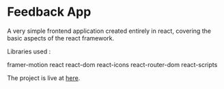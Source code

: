 # Feedback App

A very simple frontend application created entirely in react, covering the basic aspects of the react framework.

Libraries used :

framer-motion
react
react-dom
react-icons
react-router-dom
react-scripts

The project is live at [here](https://startling-florentine-012a07.netlify.app/).
